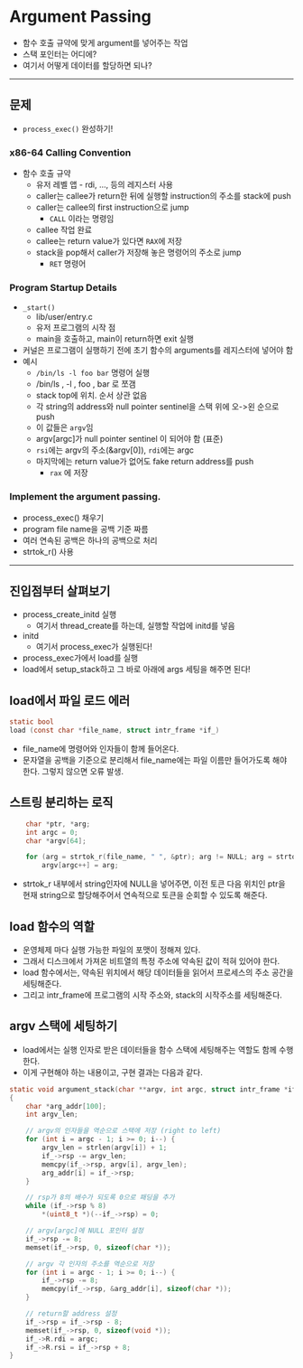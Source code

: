 # Argument Passing 

- 함수 호출 규약에 맞게 argument를 넣어주는 작업
- 스택 포인터는 어디에?
- 여기서 어떻게 데이터를 할당하면 되나?

---

## 문제

- `process_exec()` 완성하기!

### x86-64 Calling Convention
- 함수 호출 규약
    - 유저 레벨 앱 - rdi, ..., 등의 레지스터 사용
    - caller는 callee가 return한 뒤에 실행할 instruction의 주소를 stack에 push
    - caller는 callee의 first instruction으로 jump
        - `CALL` 이라는 명령임
    - callee 작업 완료
    - callee는 return value가 있다면 `RAX`에 저장
    - stack을 pop해서 caller가 저장해 놓은 명령어의 주소로 jump
        - `RET` 명령어

### Program Startup Details
- `_start()`
    - lib/user/entry.c
    - 유저 프로그램의 시작 점 
    - main을 호출하고, main이 return하면 exit 실행
- 커널은 프로그램이 실행하기 전에 초기 함수의 arguments를 레지스터에 넣어야 함
- 예시 
    - `/bin/ls -l foo bar` 명령어 실행
    - /bin/ls , -l , foo , bar 로 쪼갬
    - stack top에 위치. 순서 상관 없음
    - 각 string의 address와 null pointer sentinel을 스택 위에 오->왼 순으로 push
    - 이 값들은 `argv`임
    - argv[argc]가 null pointer sentinel 이 되어야 함 (표준)
    - `rsi`에는 argv의 주소(&argv[0]), `rdi`에는 argc
    - 마지막에는 return value가 없어도 fake return address를 push
        - `rax` 에 저장

### Implement the argument passing.

- process_exec() 채우기
- program file name을 공백 기준 짜름
- 여러 연속된 공백은 하나의 공백으로 처리
- strtok_r() 사용

---

## 진입점부터 살펴보기
- process_create_initd 실행
    - 여기서 thread_create를 하는데, 실행할 작업에 initd를 넣음
- initd
    - 여기서 process_exec가 실행된다!
- process_exec가에서 load를 실행
- load에서 setup_stack하고 그 바로 아래에 args 세팅을 해주면 된다! 

## load에서 파일 로드 에러
```c
static bool
load (const char *file_name, struct intr_frame *if_) 
```
- file_name에 명령어와 인자들이 함께 들어온다.
- 문자열을 공백을 기준으로 분리해서 file_name에는 파일 이름만 들어가도록 해야 한다. 그렇지 않으면 오류 발생.

## 스트링 분리하는 로직
```c
    char *ptr, *arg;
    int argc = 0;
    char *argv[64];

    for (arg = strtok_r(file_name, " ", &ptr); arg != NULL; arg = strtok_r(NULL, " ", &ptr))
        argv[argc++] = arg;
```
- strtok_r 내부에서 string인자에 NULL을 넣어주면, 이전 토큰 다음 위치인 ptr을 현재 string으로 할당해주어서 연속적으로 토큰을 순회할 수 있도록 해준다.

## load 함수의 역할
- 운영체제 마다 실행 가능한 파일의 포맷이 정해져 있다. 
- 그래서 디스크에서 가져온 비트열의 특정 주소에 약속된 값이 적혀 있어야 한다.
- load 함수에서는, 약속된 위치에서 해당 데이터들을 읽어서 프로세스의 주소 공간을 세팅해준다.
- 그리고 intr_frame에 프로그램의 시작 주소와, stack의 시작주소를 세팅해준다.

## argv 스택에 세팅하기
- load에서는 실행 인자로 받은 데이터들을 함수 스택에 세팅해주는 역할도 함께 수행한다.
- 이게 구현해야 하는 내용이고, 구현 결과는 다음과 같다.
```c
static void argument_stack(char **argv, int argc, struct intr_frame *if_) 
{
    char *arg_addr[100];
    int argv_len;

    // argv의 인자들을 역순으로 스택에 저장 (right to left) 
    for (int i = argc - 1; i >= 0; i--) {
        argv_len = strlen(argv[i]) + 1;
        if_->rsp -= argv_len;
        memcpy(if_->rsp, argv[i], argv_len);
        arg_addr[i] = if_->rsp;
    }

    // rsp가 8의 배수가 되도록 0으로 패딩을 추가
    while (if_->rsp % 8)
        *(uint8_t *)(--if_->rsp) = 0;

    // argv[argc]에 NULL 포인터 설정
    if_->rsp -= 8;
    memset(if_->rsp, 0, sizeof(char *));

    // argv 각 인자의 주소를 역순으로 저장
    for (int i = argc - 1; i >= 0; i--) {
        if_->rsp -= 8;
        memcpy(if_->rsp, &arg_addr[i], sizeof(char *));
    }

    // return할 address 설정
    if_->rsp = if_->rsp - 8;
    memset(if_->rsp, 0, sizeof(void *));
    if_->R.rdi = argc;
    if_->R.rsi = if_->rsp + 8;
}
```
